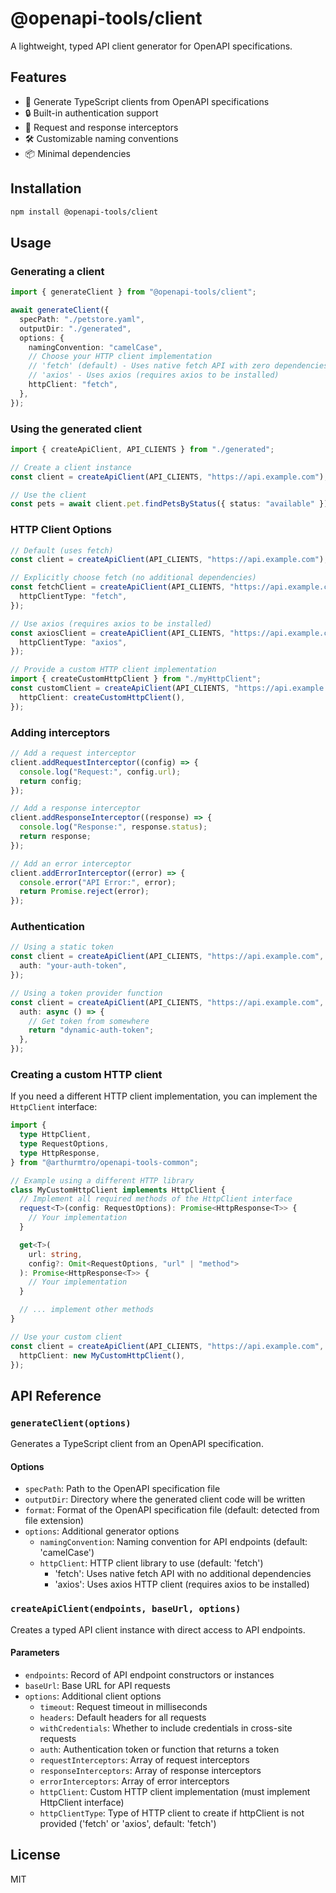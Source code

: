 # @openapi-tools/client

A lightweight, typed API client generator for OpenAPI specifications.

## Features

- 🚀 Generate TypeScript clients from OpenAPI specifications
- 🔒 Built-in authentication support
- 🔄 Request and response interceptors
- 🛠️ Customizable naming conventions
- 📦 Minimal dependencies

## Installation

```bash
npm install @openapi-tools/client
```

## Usage

### Generating a client

```typescript
import { generateClient } from "@openapi-tools/client";

await generateClient({
  specPath: "./petstore.yaml",
  outputDir: "./generated",
  options: {
    namingConvention: "camelCase",
    // Choose your HTTP client implementation
    // 'fetch' (default) - Uses native fetch API with zero dependencies
    // 'axios' - Uses axios (requires axios to be installed)
    httpClient: "fetch",
  },
});
```

### Using the generated client

```typescript
import { createApiClient, API_CLIENTS } from "./generated";

// Create a client instance
const client = createApiClient(API_CLIENTS, "https://api.example.com");

// Use the client
const pets = await client.pet.findPetsByStatus({ status: "available" });
```

### HTTP Client Options

```typescript
// Default (uses fetch)
const client = createApiClient(API_CLIENTS, "https://api.example.com");

// Explicitly choose fetch (no additional dependencies)
const fetchClient = createApiClient(API_CLIENTS, "https://api.example.com", {
  httpClientType: "fetch",
});

// Use axios (requires axios to be installed)
const axiosClient = createApiClient(API_CLIENTS, "https://api.example.com", {
  httpClientType: "axios",
});

// Provide a custom HTTP client implementation
import { createCustomHttpClient } from "./myHttpClient";
const customClient = createApiClient(API_CLIENTS, "https://api.example.com", {
  httpClient: createCustomHttpClient(),
});
```

### Adding interceptors

```typescript
// Add a request interceptor
client.addRequestInterceptor((config) => {
  console.log("Request:", config.url);
  return config;
});

// Add a response interceptor
client.addResponseInterceptor((response) => {
  console.log("Response:", response.status);
  return response;
});

// Add an error interceptor
client.addErrorInterceptor((error) => {
  console.error("API Error:", error);
  return Promise.reject(error);
});
```

### Authentication

```typescript
// Using a static token
const client = createApiClient(API_CLIENTS, "https://api.example.com", {
  auth: "your-auth-token",
});

// Using a token provider function
const client = createApiClient(API_CLIENTS, "https://api.example.com", {
  auth: async () => {
    // Get token from somewhere
    return "dynamic-auth-token";
  },
});
```

### Creating a custom HTTP client

If you need a different HTTP client implementation, you can implement the `HttpClient` interface:

```typescript
import {
  type HttpClient,
  type RequestOptions,
  type HttpResponse,
} from "@arthurmtro/openapi-tools-common";

// Example using a different HTTP library
class MyCustomHttpClient implements HttpClient {
  // Implement all required methods of the HttpClient interface
  request<T>(config: RequestOptions): Promise<HttpResponse<T>> {
    // Your implementation
  }

  get<T>(
    url: string,
    config?: Omit<RequestOptions, "url" | "method">
  ): Promise<HttpResponse<T>> {
    // Your implementation
  }

  // ... implement other methods
}

// Use your custom client
const client = createApiClient(API_CLIENTS, "https://api.example.com", {
  httpClient: new MyCustomHttpClient(),
});
```

## API Reference

### `generateClient(options)`

Generates a TypeScript client from an OpenAPI specification.

#### Options

- `specPath`: Path to the OpenAPI specification file
- `outputDir`: Directory where the generated client code will be written
- `format`: Format of the OpenAPI specification file (default: detected from file extension)
- `options`: Additional generator options
  - `namingConvention`: Naming convention for API endpoints (default: 'camelCase')
  - `httpClient`: HTTP client library to use (default: 'fetch')
    - 'fetch': Uses native fetch API with no additional dependencies
    - 'axios': Uses axios HTTP client (requires axios to be installed)

### `createApiClient(endpoints, baseUrl, options)`

Creates a typed API client instance with direct access to API endpoints.

#### Parameters

- `endpoints`: Record of API endpoint constructors or instances
- `baseUrl`: Base URL for API requests
- `options`: Additional client options
  - `timeout`: Request timeout in milliseconds
  - `headers`: Default headers for all requests
  - `withCredentials`: Whether to include credentials in cross-site requests
  - `auth`: Authentication token or function that returns a token
  - `requestInterceptors`: Array of request interceptors
  - `responseInterceptors`: Array of response interceptors
  - `errorInterceptors`: Array of error interceptors
  - `httpClient`: Custom HTTP client implementation (must implement HttpClient interface)
  - `httpClientType`: Type of HTTP client to create if httpClient is not provided ('fetch' or 'axios', default: 'fetch')

## License

MIT
